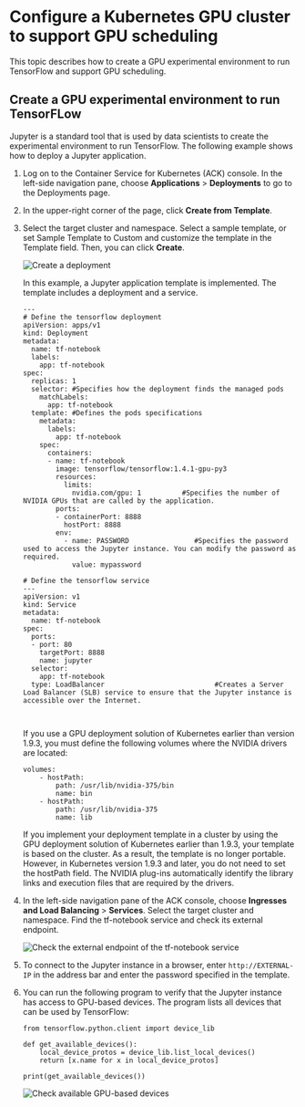 # Configure a Kubernetes GPU cluster to support GPU scheduling

This topic describes how to create a GPU experimental environment to run TensorFlow and support GPU scheduling.

## Create a GPU experimental environment to run TensorFLow

Jupyter is a standard tool that is used by data scientists to create the experimental environment to run TensorFlow. The following example shows how to deploy a Jupyter application.

1.  Log on to the Container Service for Kubernetes \(ACK\) console. In the left-side navigation pane, choose **Applications** \> **Deployments** to go to the Deployments page.

2.  In the upper-right corner of the page, click **Create from Template**.

3.  Select the target cluster and namespace. Select a sample template, or set Sample Template to Custom and customize the template in the Template field. Then, you can click **Create**.

    ![Create a deployment](https://static-aliyun-doc.oss-accelerate.aliyuncs.com/assets/img/en-US/1935359951/p10866.png)

    In this example, a Jupyter application template is implemented. The template includes a deployment and a service.

    ```
    ---
    # Define the tensorflow deployment
    apiVersion: apps/v1
    kind: Deployment
    metadata:
      name: tf-notebook
      labels:
        app: tf-notebook
    spec:
      replicas: 1
      selector: #Specifies how the deployment finds the managed pods
        matchLabels:
          app: tf-notebook
      template: #Defines the pods specifications
        metadata:
          labels:
            app: tf-notebook
        spec:
          containers:
          - name: tf-notebook
            image: tensorflow/tensorflow:1.4.1-gpu-py3
            resources:
              limits:
                nvidia.com/gpu: 1          #Specifies the number of NVIDIA GPUs that are called by the application.
            ports:
            - containerPort: 8888
              hostPort: 8888
            env:
              - name: PASSWORD                #Specifies the password used to access the Jupyter instance. You can modify the password as required.
                value: mypassword
    
    # Define the tensorflow service
    ---
    apiVersion: v1
    kind: Service
    metadata:
      name: tf-notebook
    spec:
      ports:
      - port: 80
        targetPort: 8888
        name: jupyter
      selector:
        app: tf-notebook
      type: LoadBalancer                           #Creates a Server Load Balancer (SLB) service to ensure that the Jupyter instance is accessible over the Internet.
    
    						
    ```

    If you use a GPU deployment solution of Kubernetes earlier than version 1.9.3, you must define the following volumes where the NVIDIA drivers are located:

    ```
    volumes:
        - hostPath:
            path: /usr/lib/nvidia-375/bin
            name: bin
        - hostPath:
            path: /usr/lib/nvidia-375
            name: lib
    ```

    If you implement your deployment template in a cluster by using the GPU deployment solution of Kubernetes earlier than 1.9.3, your template is based on the cluster. As a result, the template is no longer portable. However, in Kubernetes version 1.9.3 and later, you do not need to set the hostPath field. The NVIDIA plug-ins automatically identify the library links and execution files that are required by the drivers.

4.  In the left-side navigation pane of the ACK console, choose **Ingresses and Load Balancing** \> **Services**. Select the target cluster and namespace. Find the tf-notebook service and check its external endpoint.

    ![Check the external endpoint of the tf-notebook service](https://static-aliyun-doc.oss-accelerate.aliyuncs.com/assets/img/en-US/1935359951/p10867.png)

5.  To connect to the Jupyter instance in a browser, enter `http://EXTERNAL-IP` in the address bar and enter the password specified in the template.

6.  You can run the following program to verify that the Jupyter instance has access to GPU-based devices. The program lists all devices that can be used by TensorFlow:

    ```
    from tensorflow.python.client import device_lib
    
    def get_available_devices():
        local_device_protos = device_lib.list_local_devices()
        return [x.name for x in local_device_protos]
    
    print(get_available_devices())
    ```

    ![Check available GPU-based devices](https://static-aliyun-doc.oss-accelerate.aliyuncs.com/assets/img/en-US/1935359951/p10868.png)


